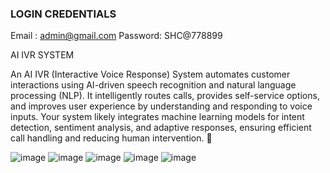 ### LOGIN CREDENTIALS

Email : admin@gmail.com
Password: SHC@778899

AI IVR SYSTEM 



An AI IVR (Interactive Voice Response) System automates customer interactions using AI-driven speech recognition and natural language processing (NLP). It intelligently routes calls, provides self-service options, and improves user experience by understanding and responding to voice inputs. Your system likely integrates machine learning models for intent detection, sentiment analysis, and adaptive responses, ensuring efficient call handling and reducing human intervention. 🚀


![image](https://github.com/user-attachments/assets/18fb5023-b66f-4b2f-87c8-a1db3cfbd24c)
![image](https://github.com/user-attachments/assets/9040f7b6-9a3c-4a94-963b-bbdc1fb7f578)
![image](https://github.com/user-attachments/assets/d76814c3-3760-4cf3-8c4d-72f15c48fd1c)
![image](https://github.com/user-attachments/assets/4af21e05-669a-48f5-abb5-bd246c623ba9)
![image](https://github.com/user-attachments/assets/2e120ffa-b784-4c89-9e2a-89b307361238)
